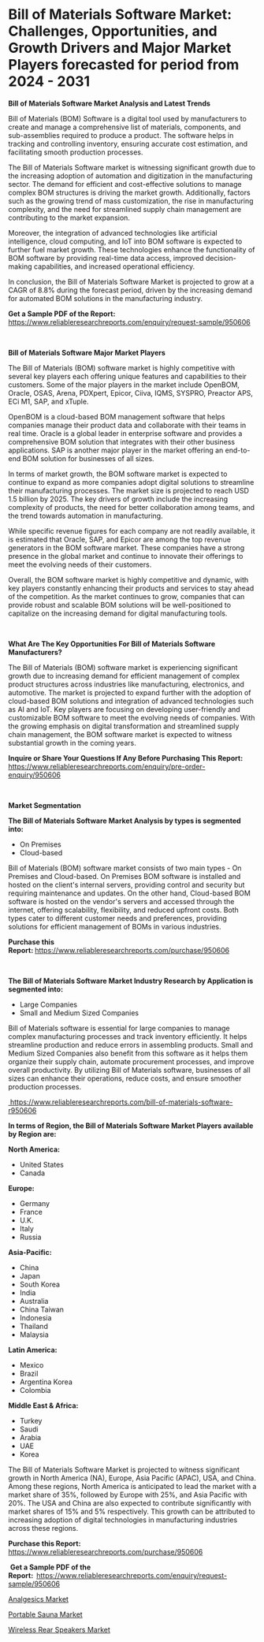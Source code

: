 <p><h1>Bill of Materials Software Market: Challenges, Opportunities, and Growth Drivers and Major Market Players forecasted for period from 2024 - 2031</h1></p><p><strong>Bill of Materials Software Market Analysis and Latest Trends</strong></p>
<p><p>Bill of Materials (BOM) Software is a digital tool used by manufacturers to create and manage a comprehensive list of materials, components, and sub-assemblies required to produce a product. The software helps in tracking and controlling inventory, ensuring accurate cost estimation, and facilitating smooth production processes.</p><p>The Bill of Materials Software market is witnessing significant growth due to the increasing adoption of automation and digitization in the manufacturing sector. The demand for efficient and cost-effective solutions to manage complex BOM structures is driving the market growth. Additionally, factors such as the growing trend of mass customization, the rise in manufacturing complexity, and the need for streamlined supply chain management are contributing to the market expansion.</p><p>Moreover, the integration of advanced technologies like artificial intelligence, cloud computing, and IoT into BOM software is expected to further fuel market growth. These technologies enhance the functionality of BOM software by providing real-time data access, improved decision-making capabilities, and increased operational efficiency.</p><p>In conclusion, the Bill of Materials Software Market is projected to grow at a CAGR of 8.8% during the forecast period, driven by the increasing demand for automated BOM solutions in the manufacturing industry.</p></p>
<p><strong>Get a Sample PDF of the Report:&nbsp;</strong> <a href="https://www.reliableresearchreports.com/enquiry/request-sample/950606">https://www.reliableresearchreports.com/enquiry/request-sample/950606</a></p>
<p>&nbsp;</p>
<p><strong>Bill of Materials Software Major Market Players</strong></p>
<p><p>The Bill of Materials (BOM) software market is highly competitive with several key players each offering unique features and capabilities to their customers. Some of the major players in the market include OpenBOM, Oracle, OSAS, Arena, PDXpert, Epicor, Ciiva, IQMS, SYSPRO, Preactor APS, ECi M1, SAP, and xTuple.</p><p>OpenBOM is a cloud-based BOM management software that helps companies manage their product data and collaborate with their teams in real time. Oracle is a global leader in enterprise software and provides a comprehensive BOM solution that integrates with their other business applications. SAP is another major player in the market offering an end-to-end BOM solution for businesses of all sizes.</p><p>In terms of market growth, the BOM software market is expected to continue to expand as more companies adopt digital solutions to streamline their manufacturing processes. The market size is projected to reach USD 1.5 billion by 2025. The key drivers of growth include the increasing complexity of products, the need for better collaboration among teams, and the trend towards automation in manufacturing.</p><p>While specific revenue figures for each company are not readily available, it is estimated that Oracle, SAP, and Epicor are among the top revenue generators in the BOM software market. These companies have a strong presence in the global market and continue to innovate their offerings to meet the evolving needs of their customers.</p><p>Overall, the BOM software market is highly competitive and dynamic, with key players constantly enhancing their products and services to stay ahead of the competition. As the market continues to grow, companies that can provide robust and scalable BOM solutions will be well-positioned to capitalize on the increasing demand for digital manufacturing tools.</p></p>
<p>&nbsp;</p>
<p><strong>What Are The Key Opportunities For Bill of Materials Software Manufacturers?</strong></p>
<p><p>The Bill of Materials (BOM) software market is experiencing significant growth due to increasing demand for efficient management of complex product structures across industries like manufacturing, electronics, and automotive. The market is projected to expand further with the adoption of cloud-based BOM solutions and integration of advanced technologies such as AI and IoT. Key players are focusing on developing user-friendly and customizable BOM software to meet the evolving needs of companies. With the growing emphasis on digital transformation and streamlined supply chain management, the BOM software market is expected to witness substantial growth in the coming years.</p></p>
<p><strong>Inquire or Share Your Questions If Any Before Purchasing This Report:</strong> <a href="https://www.reliableresearchreports.com/enquiry/pre-order-enquiry/950606">https://www.reliableresearchreports.com/enquiry/pre-order-enquiry/950606</a></p>
<p>&nbsp;</p>
<p><strong>Market Segmentation</strong></p>
<p><strong>The Bill of Materials Software Market Analysis by types is segmented into:</strong></p>
<p><ul><li>On Premises</li><li>Cloud-based</li></ul></p>
<p><p>Bill of Materials (BOM) software market consists of two main types - On Premises and Cloud-based. On Premises BOM software is installed and hosted on the client's internal servers, providing control and security but requiring maintenance and updates. On the other hand, Cloud-based BOM software is hosted on the vendor's servers and accessed through the internet, offering scalability, flexibility, and reduced upfront costs. Both types cater to different customer needs and preferences, providing solutions for efficient management of BOMs in various industries.</p></p>
<p><strong>Purchase this Report:&nbsp;</strong><a href="https://www.reliableresearchreports.com/purchase/950606">https://www.reliableresearchreports.com/purchase/950606</a></p>
<p>&nbsp;</p>
<p><strong>The Bill of Materials Software Market Industry Research by Application is segmented into:</strong></p>
<p><ul><li>Large Companies</li><li>Small and Medium Sized Companies</li></ul></p>
<p><p>Bill of Materials software is essential for large companies to manage complex manufacturing processes and track inventory efficiently. It helps streamline production and reduce errors in assembling products. Small and Medium Sized Companies also benefit from this software as it helps them organize their supply chain, automate procurement processes, and improve overall productivity. By utilizing Bill of Materials software, businesses of all sizes can enhance their operations, reduce costs, and ensure smoother production processes.</p></p>
<p><a href="https://www.reliableresearchreports.com/bill-of-materials-software-r950606">&nbsp;https://www.reliableresearchreports.com/bill-of-materials-software-r950606</a></p>
<p><strong>In terms of Region, the Bill of Materials Software Market Players available by Region are:</strong></p>
<p>
    <p> <strong> North America: </strong>
        <ul>
            <li>United States</li>
            <li>Canada</li>
        </ul>
        </p> 
    <p> <strong> Europe: </strong>
        <ul>
            <li>Germany</li>
            <li>France</li>
            <li>U.K.</li>
            <li>Italy</li>
            <li>Russia</li>
        </ul>
        </p> 
    <p> <strong> Asia-Pacific: </strong>
        <ul>
            <li>China</li>
            <li>Japan</li>
            <li>South Korea</li>
            <li>India</li>
            <li>Australia</li>
            <li>China Taiwan</li>
            <li>Indonesia</li>
            <li>Thailand</li>
            <li>Malaysia</li>
        </ul>
        </p> 
    <p> <strong> Latin America: </strong>
        <ul>
            <li>Mexico</li>
            <li>Brazil</li>
            <li>Argentina Korea</li>
            <li>Colombia</li>
        </ul>
        </p> 
    <p> <strong> Middle East & Africa: </strong>
        <ul>
            <li>Turkey</li>
            <li>Saudi</li>
            <li>Arabia</li>
            <li>UAE</li>
            <li>Korea</li>
        </ul>
    </p>
    </p>
<p><p>The Bill of Materials Software Market is projected to witness significant growth in North America (NA), Europe, Asia Pacific (APAC), USA, and China. Among these regions, North America is anticipated to lead the market with a market share of 35%, followed by Europe with 25%, and Asia Pacific with 20%. The USA and China are also expected to contribute significantly with market shares of 15% and 5% respectively. This growth can be attributed to increasing adoption of digital technologies in manufacturing industries across these regions.</p></p>
<p><strong>Purchase this Report: </strong><a href="https://www.reliableresearchreports.com/purchase/950606">https://www.reliableresearchreports.com/purchase/950606</a></p>
<p>&nbsp;<strong>Get a Sample PDF of the Report:&nbsp;&nbsp;</strong><a href="https://www.reliableresearchreports.com/enquiry/request-sample/950606">https://www.reliableresearchreports.com/enquiry/request-sample/950606</a></p>
<p><strong></strong></p>
<p><p><a href="https://medium.com/@marioelton8567/analgesics-market-share-evolution-and-market-growth-trends-2024-2031-3bd3d3932fc7">Analgesics Market</a></p><p><a href="https://www.linkedin.com/pulse/portable-sauna-market-furnishes-information-share-trends-growth-yzzff">Portable Sauna Market</a></p><p><a href="https://www.linkedin.com/pulse/wireless-rear-speakers-market-trends-analysis-forecasted-period-yui8f">Wireless Rear Speakers Market</a></p></p>